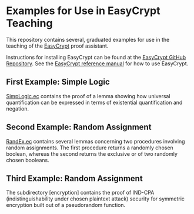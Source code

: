 Examples for Use in EasyCrypt Teaching
====================================================================

This repository contains several, graduated examples for use in the
teaching of the [EasyCrypt](https://www.easycrypt.info/trac/) proof
assistant.

Instructions for installing EasyCrypt can be found at the [EasyCrypt
GitHub Repository](https://github.com/EasyCrypt/easycrypt).  See the
[EasyCrypt reference
manual](https://www.easycrypt.info/documentation/refman.pdf) for how
to use EasyCrypt.

First Example: Simple Logic
--------------------------------------------------------------------

[SimpLogic.ec](../master/SimpLogic) contains the proof of a lemma
showing how universal quantification can be expressed in terms
of existential quantification and negation.

Second Example: Random Assignment
--------------------------------------------------------------------

[RandEx.ec](../master/RandEx.ec) contains several lemmas concerning
two procedures involving random assignments. The first procedure
returns a randomly chosen boolean, whereas the second returns the
exclusive or of two randomly chosen booleans.

Third Example: Random Assignment
--------------------------------------------------------------------

The subdirectory [encryption] contains the proof of IND-CPA
(indistinguishability under chosen plaintext attack) security for
symmetric encryption built out of a pseudorandom function.
